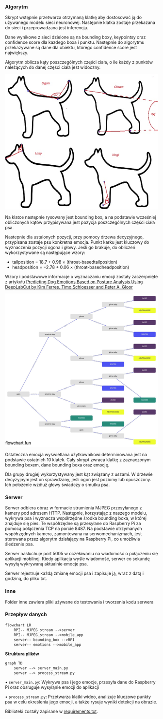 ### Algorytm

Skrypt wstępnie przetwarza otrzymaną klatkę aby dostosować ją do używanego modelu sieci neuronowej. Następnie klatka zostaje przekazana do sieci i przeprowadzana jest inferencja.

Dane wynikowe z sieci dzielone są na bounding boxy, keypointsy oraz confidence score dla kazdego boxa i punktu. Następnie do algorytmu przekazywane są dane dla obiektu, którego confidence score jest największy. 

Algorytm oblicza kąty poszczególnych części ciała, o ile każdy z punktów należących do danej części ciała jest widoczny.

![Obliczane kąty](./angles.jpg)

Na klatce następnie rysowany jest bounding box, a na podstawie wcześniej obliczonych kątów przypisywana jest pozycja poszczególnych części ciała psa.

Nastepnie dla ustalonych pozycji, przy pomocy drzewa decyzyjnego, przypisana zostaje psu konkretna emocja. Punkt karku jest kluczowy do wyznaczenia pozycji ogona i głowy. Jeśli go brakuje, do obliczeń wykorzystywane są następujące wzory:
- tailposition = 18.7 + 0.98 × (throat-basedtailposition)
- headposition = −2.78 + 0.06 × (throat-basedheadposition) 

Wzory i podstawowe informacje o wyznaczaniu emocji zostały zaczerpnięte z artykułu [Predicting Dog Emotions Based on Posture Analysis Using DeepLabCut by Kim Ferres, Timo Schloesser and Peter A. Gloor](https://www.mdpi.com/1999-5903/14/4/97)

![Drzewo decyzyjne](./drzewo_decyzyjne.png)

Ostateczna emocja wyświetlana użytkownikowi determinowana jest na podstawie ostatnich 10 klatek. Cały skrypt zwraca klatkę z zaznaczonym bounding boxem, dane bounding boxa oraz emocję.

Dla grupy drugiej wykorzystywany jest kąt związany z uszami. W drzewie decyzyjnym jest on sprawdzany, jeśli ogon jest poziomy lub opuszczony. Ich położenie wzdłuż głowy świadczy o smutku psa.

### Serwer

Serwer odbiera obraz w formacie strumienia MJPEG przesyłanego z kamery pod adresem HTTP. Następnie, korzystając z naszego modelu, wykrywa psa i wyznacza współrzędne środka bounding boxa, w której znajduje się pies. Te współrzędne są przesyłane do Raspberry Pi za pomocą połączenia TCP na porcie 8487. Na podstawie otrzymanych współrzędnych kamera, zamontowana na serwomechanizmach, jest sterowana przez algorytm działający na Raspberry Pi, co umożliwia śledzenie psa.

Serwer nasłuchuje port 5005 w oczekiwaniu na wiadomość o połączeniu się aplikacji mobilnej. Kiedy aplikacja wyśle wiadomość, serwer co sekundę wysyłą wykrywaną aktualnie emocje psa.

Serwer rejestruje każdą zmianę emocji psa i zapisuje ją, wraz z datą i godziną, do pliku txt.

### Inne

Folder inne zawiera pliki używane do testowania i tworzenia kodu serwera


### **Przepływ danych**

```mermaid
flowchart LR
    RPI-- MJPEG_stream -->server
    RPI-- MJPEG_stream -->mobile_app
    server-- bounding_box -->RPI
    server-- emotions -->mobile_app
```

**Struktura plików**

```mermaid
graph TD
    server --> server_main.py
    server --> process_stream.py
```

• `server_main.py`: Wykrywa psa i jego emocje, przesyła dane do Raspberry Pi oraz obsługuje wysyłąnie emocji do aplikacji

• `process_stream.py`: Przetwarza klatki wideo, analizuje kluczowe punkty psa w celu określenia jego emocji, a także rysuje wyniki detekcji na obrazie.

Biblioteki zostały zapisane w [requirements.txt](./requirements.txt). 
